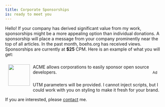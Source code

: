 ```yaml
---
title: Corporate Sponsorships
is: ready to meet you
---
```


Hello! If your company has derived significant value from my work, sponsorships might be a more appealing option than individual donations. A sponsorship will place a message from your company prominently near the top of all articles. In the past month, boehs.org has received <b id="viewcount"></b> views. Sponsorships are currently at **$25** CPM. Here is an example of what you will get:

<div style="border: 2px solid gray; border: 2px solid var(--border); padding: 10px;position: relative">
<img style="float: left; height: 70px; width: auto; padding: 0 10px 10px 0" src="https://upload.wikimedia.org/wikipedia/commons/thumb/5/5e/Acme_Markets_lolo.svg/2560px-Acme_Markets_lolo.svg.png">
ACME allows corporations to easily sponsor open source developers.<sup style="position: absolute; right: 10px; bottom: 10px;">Ad</sup>
</div>

UTM parameters will be provided. I cannot inject scripts, but I could work with you on styling to make it fresh for your brand.

If you are interested, please [contact](/contact) me.
